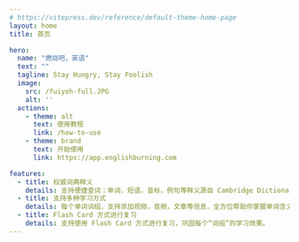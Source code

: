 ```yaml
---
# https://vitepress.dev/reference/default-theme-home-page
layout: home
title: 首页

hero:
  name: "燃烧吧，英语"
  text: ""
  tagline: Stay Hungry, Stay Foolish
  image:
    src: /fuiyoh-full.JPG
    alt: ''
  actions:
    - theme: alt
      text: 使用教程
      link: /how-to-use
    - theme: brand
      text: 开始使用
      link: https://app.englishburning.com

features:
  - title: 权威词典释义
    details: 支持便捷查词；单词，短语，音标，例句等释义源自 Cambridge Dictionary 权威词典
  - title: 支持多种学习方式
    details: 每个单词词组，支持添加视频，音频，文章等信息，全方位帮助你掌握单词含义，在语境中学习，永不忘记。
  - title: Flash Card 方式进行复习
    details: 支持使用 Flash Card 方式进行复习，巩固每个“词组”的学习效果。
---
```


